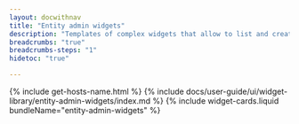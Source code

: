 ```yaml
---
layout: docwithnav
title: "Entity admin widgets"
description: "Templates of complex widgets that allow to list and create/update/delete devices and assets."
breadcrumbs: "true"
breadcrumbs-steps: "1"
hidetoc: "true"

---
```

{% include get-hosts-name.html %}
{% include docs/user-guide/ui/widget-library/entity-admin-widgets/index.md %}
{% include widget-cards.liquid bundleName="entity-admin-widgets" %}
